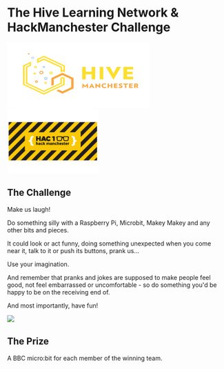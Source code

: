 # The Hive Learning Network & HackManchester Challenge

<img src='Copy of hivemanchester logo.png' height="150" width="330" />
<img src='hac 2 YEL-1.png' height="150" width="auto" />

## The Challenge

Make us laugh!

Do something silly with a Raspberry Pi, Microbit, Makey Makey and any other bits and pieces.

It could look or act funny, doing something unexpected when you come near it, talk to it or push its buttons, prank us...

Use your imagination.

And remember that pranks and jokes are supposed to make people feel good, not feel embarrassed or uncomfortable - so do something you'd be happy to be on the receiving end of.

And most importantly, have fun!

<img src='1080p_HD_Make_Em_Laugh_Singin_in_the_Rain_1952.gif' height="auto" width="auto" />


## The Prize
A BBC micro:bit for each member of the winning team.


